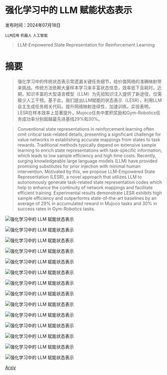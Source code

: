 # 强化学习中的 LLM 赋能状态表示

发布时间：2024年07月18日

`LLM应用` `机器人` `人工智能`

> LLM-Empowered State Representation for Reinforcement Learning

# 摘要

> 强化学习中的传统状态表示常遗漏关键任务细节，给价值网络的准确映射带来挑战。传统方法依赖大量样本学习来丰富状态信息，效率低下且耗时。近期，知识丰富的大型语言模型（LLM）为先验知识注入提供了新途径，仅需极少人工干预。基于此，我们提出LLM赋能的状态表示（LESR），利用LLM自主生成任务相关代码，提升网络映射连续性，加速训练。实验表明，LESR在样本效率上显著提升，Mujoco任务中累积奖励和Gym-Robotics任务成功率分别超越最先进基线29%和30%。

> Conventional state representations in reinforcement learning often omit critical task-related details, presenting a significant challenge for value networks in establishing accurate mappings from states to task rewards. Traditional methods typically depend on extensive sample learning to enrich state representations with task-specific information, which leads to low sample efficiency and high time costs. Recently, surging knowledgeable large language models (LLM) have provided promising substitutes for prior injection with minimal human intervention. Motivated by this, we propose LLM-Empowered State Representation (LESR), a novel approach that utilizes LLM to autonomously generate task-related state representation codes which help to enhance the continuity of network mappings and facilitate efficient training. Experimental results demonstrate LESR exhibits high sample efficiency and outperforms state-of-the-art baselines by an average of 29% in accumulated reward in Mujoco tasks and 30% in success rates in Gym-Robotics tasks.

![强化学习中的 LLM 赋能状态表示](../../../paper_images/2407.13237/cr_demo_training_f.png)

![强化学习中的 LLM 赋能状态表示](../../../paper_images/2407.13237/cr_demo_1_final_0127.png)

![强化学习中的 LLM 赋能状态表示](../../../paper_images/2407.13237/cr_demo_2_final_1.png)

![强化学习中的 LLM 赋能状态表示](../../../paper_images/2407.13237/cr_demo_3_final_0127.png)

![强化学习中的 LLM 赋能状态表示](../../../paper_images/2407.13237/cr_demo_4_final_1.png)

![强化学习中的 LLM 赋能状态表示](../../../paper_images/2407.13237/x1.png)

![强化学习中的 LLM 赋能状态表示](../../../paper_images/2407.13237/cr_Ant-v4source-f-0122.png)

![强化学习中的 LLM 赋能状态表示](../../../paper_images/2407.13237/cr_Ant-v4expanded-f-0122.png)

![强化学习中的 LLM 赋能状态表示](../../../paper_images/2407.13237/cr_drop_source_bar.png)

![强化学习中的 LLM 赋能状态表示](../../../paper_images/2407.13237/cr_robost_f_0131.png)

![强化学习中的 LLM 赋能状态表示](../../../paper_images/2407.13237/cr_demo_app1.png)

![强化学习中的 LLM 赋能状态表示](../../../paper_images/2407.13237/cr_evaluate-all-2-framework.png)

![强化学习中的 LLM 赋能状态表示](../../../paper_images/2407.13237/cr_mujoco.png)

![强化学习中的 LLM 赋能状态表示](../../../paper_images/2407.13237/cr_gym-robotics.png)

[Arxiv](https://arxiv.org/abs/2407.13237)